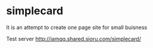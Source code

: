 simplecard
==========
It is an attempt to create one page site for small buisness

Test server http://iamqq.shared.sioru.com/simplecard/